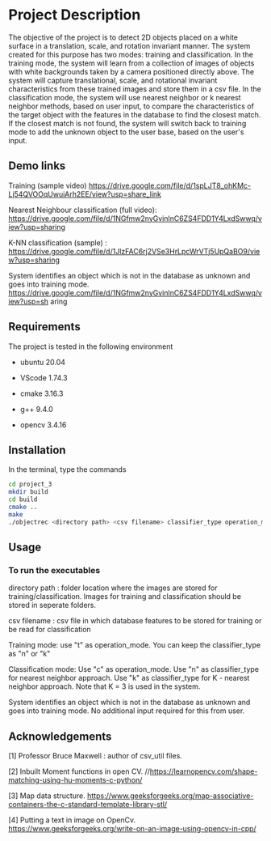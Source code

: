 # Project Description

The objective of the project is to detect 2D objects placed on a white surface in a translation, scale, and rotation invariant manner. The system created for this purpose has two modes: training and classification. In the training mode, the system will learn from a collection of images of objects with white backgrounds taken by a camera positioned directly above. The system will capture translational, scale, and rotational invariant characteristics from these trained images and store them in a csv file. In the classification mode, the system will use nearest neighbor or k nearest neighbor methods, based on user input, to compare the characteristics of the target object with the features in the database to find the closest match. If the closest match is not found, the system will switch back to training mode to add the unknown object to the user base, based on the user's input.

## Demo links

Training (sample video)
https://drive.google.com/file/d/1spLJT8_ohKMc-Lj54QVOOqUwuiArh2EE/view?usp=share_link

Nearest Neighbour classification (full video):
https://drive.google.com/file/d/1NGfmw2nyGvinlnC6ZS4FDD1Y4LxdSwwq/view?usp=sharing

K-NN classification (sample) :
https://drive.google.com/file/d/1JlzFAC6rj2VSe3HrLpcWrVTj5UpQaBO9/view?usp=sharing

System identifies an object which is not in the database as unknown and goes into
training mode. 
https://drive.google.com/file/d/1NGfmw2nyGvinlnC6ZS4FDD1Y4LxdSwwq/view?usp=sh
aring


## Requirements


The project is tested in the following environment

* ubuntu 20.04

* VScode 1.74.3

* cmake 3.16.3

* g++ 9.4.0

* opencv 3.4.16


## Installation


In the terminal, type the commands

```bash
cd project_3
mkdir build 
cd build
cmake ..
make
./objectrec <directory path> <csv filename> classifier_type operation_mode
```


## Usage


### To run the executables

directory path : folder location where the images are stored for training/classification. Images for training and classification should be stored in seperate folders.

csv filename : csv file in which database features to be stored for training or be read for classification

Training mode: use "t" as operation_mode. You can keep the classifier_type as "n" or "k"

Classification mode: Use "c" as operation_mode. Use "n" as classifier_type  for nearest neighbor approach. Use "k" as classifier_type  for K - nearest neighbor approach. Note that K = 3 is used in the system.

 System identifies an object which is not in the database as unknown and goes into training mode. No additional input required for this from user.



## Acknowledgements

[1] Professor Bruce Maxwell : author of csv_util files.

[2] Inbuilt Moment functions in open CV. //https://learnopencv.com/shape-matching-using-hu-moments-c-python/

[3] Map data structure. https://www.geeksforgeeks.org/map-associative-containers-the-c-standard-template-library-stl/

[4] Putting a text in image on OpenCv.
https://www.geeksforgeeks.org/write-on-an-image-using-opencv-in-cpp/



